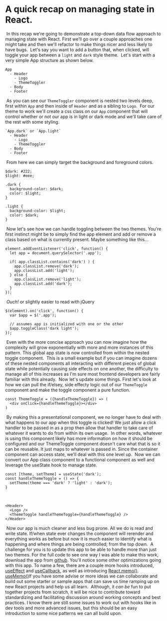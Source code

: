 # A quick recap on managing state in React.
​
In this recap we're going to demonstrate a top-down data flow approach to managing state with React.  First we'll go over a couple approaches one might take and then we'll refactor to make things nicer and less likely to have bugs.
​
Let's say you want to add a button that, when clicked, will toggle your app between a `light` and `dark` style theme.
​
Let's start with a very simple App structure as shown below.
​
```
App 
  - Header
    - Logo
    - ThemeToggler
  - Body
  - Footer
```
​
As you can see our `ThemeToggler` component is nested two levels deep, first within `App` and then inside of `Header` and as a sibling to `Logo`.
​
For our theme to work we'll create a css class on our `App` component that will control whether or not our app is in light or dark mode and we'll take care of the rest with some styling.
​
```
`App.dark` or `App.light`
  - Header
    - Logo
    - ThemeToggler
  - Body
  - Footer
```
​
From here we can simply target the background and foreground colors.
​
```
$dark: #222;
$light: #eee;
​
.dark {
  background-color: $dark;
  color: $light;
}
​
.light {
  background-color: $light;
  color: $dark;
}
```
​
Now let's see how we can handle toggling between the two themes.  You're first instinct might be to simply find the app element and add or remove a class based on what is currently present.  Maybe something like this...
​
```
element.addEventListener('click', function() {
  let app = document.querySelector('.app');
​
  if( app.classList.contains('dark') ) {
    app.classList.remove('dark');
    app.classList.add('light');
  } else {
    app.classList.remove('light');
    app.classList.add('dark');
  }
});
```
​
_Ouch!_ or slightly easier to read with jQuery
​
```
$(element).on('click', function() {
  var $app = $('.app');
​
  // assumes app is initialized with one or the other
  $app.toggleClass('dark light');
});
```
​
Even with the more concise approach you can now imagine how the complexity will grow exponentially with more and more instances of this pattern.  This global app state is now controlled from within the nested toggle component.
​
This is a small example but if you can imagine dozens of these nested components all interacting with different pieces of global state while potentially causing side effects on one another, the difficulty to manage all of this increases as I'm sure most frontend developers are fairly familiar with this already.
​
Now let's update some things.  First let's look at how we can pull the if/elsey, side effecty logic out of our `ThemeToggle` component and make the toggle component a pure function.
​
```
const ThemeToggle = ({handleThemeToggle}) => (
  <div onClick={handleThemeToggle}></div>
)
```
​
By making this a presentational component, we no longer have to deal with what happens to our app when this toggle is clicked!  We just allow a click handler to be passed in as a prop then allow that handler to take care of whatever it wants to do from within its own usage.
​
In other words, whatever is using this component likely has more information on how it should be configured and our ThemeToggle component doesn't care what that is so it can be reusable.  It just maps to whatever is passed in.  Since the container component can access state, we'll deal with this one level up.
​
Now we can convert our App class component to a functional component as well and leverage the useState hook to manage state.
​
```
const [theme, setTheme] = useState('dark');
const handleThemeToggle = () => {
  setTheme(theme === 'dark' ? 'light' : 'dark');
}
```
​
```
<Header>
  <Logo />
  <ThemeToggle handleThemeToggle={handleThemeToggle} />
</Header>
```
​
Now our app is much cleaner and less bug prone.  All we do is read and write state.  If/when state ever changes the component will rerender and everything works as before but now it is much easier to identify what is happening and where things are being controlled; from the top down.
​
A challenge for you is to update this app to be able to handle more than just two themes.  For the full code to see one way I was able to make this work, download the app from [github](https://github.com/bergenmichael/theme-starter).
​
You'll notice some other optimizations going with this app.  To name a few, there are a couple more hooks introduced, [useEffect](https://reactjs.org/docs/hooks-effect.html) and [useCallback](https://reactjs.org/docs/hooks-reference.html#usecallback), as well as introducing [React.memo()](https://reactjs.org/docs/optimizing-performance.html). [useMemo()](https://reactjs.org/docs/hooks-reference.html#usememo)
​
If you have some advise or more ideas we can collaborate and build out some starter or sample apps that can save us time ramping up on new React projects and help us all learn.
​
Although, it _can be_ fun to put together projects from scratch, it will be nice to contribute toward standardizing and facilitating discussion around working concepts and best practices.  I know there are still some issues to work out with hooks like in dev tools and more advanced issues, but this should be an easy introduction to some nice patterns we can all build upon.